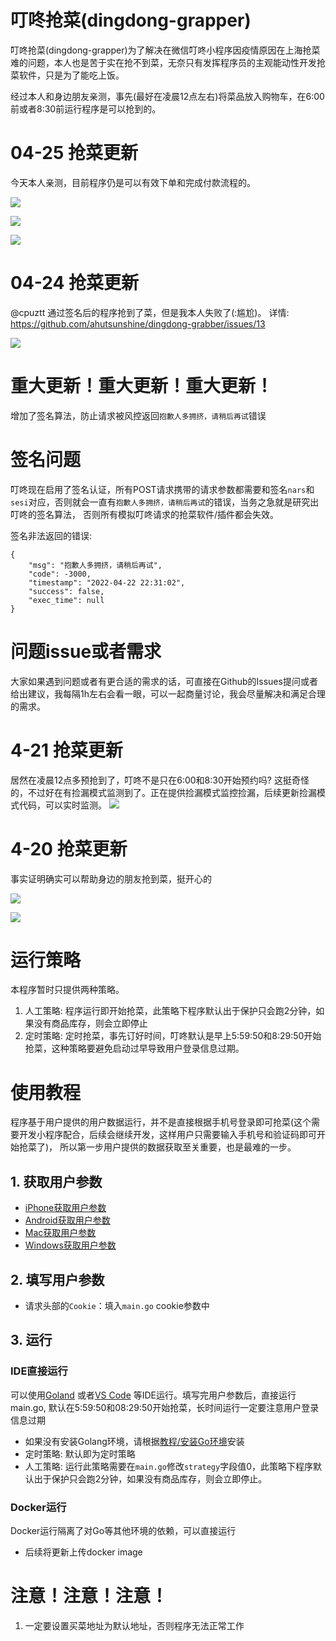 # 叮咚抢菜(dingdong-grapper)

叮咚抢菜(dingdong-grapper)为了解决在微信叮咚小程序因疫情原因在上海抢菜难的问题，本人也是苦于实在抢不到菜，无奈只有发挥程序员的主观能动性开发抢菜软件，只是为了能吃上饭。

经过本人和身边朋友亲测，事先(最好在凌晨12点左右)将菜品放入购物车，在6:00前或者8:30前运行程序是可以抢到的。

# 04-25 抢菜更新

今天本人亲测，目前程序仍是可以有效下单和完成付款流程的。

![](./教程/images/order/04-25/订单日志.png)

![](./教程/images/order/04-25/订单.png)

![](./教程/images/order/04-25/支付结果.png)

# 04-24 抢菜更新

@cpuztt 通过签名后的程序抢到了菜，但是我本人失败了(:尴尬)。 详情: https://github.com/ahutsunshine/dingdong-grabber/issues/13

![](./教程/images/order/04-24-订单.png)

# 重大更新！重大更新！重大更新！

增加了签名算法，防止请求被风控返回`抱歉人多拥挤，请稍后再试`错误

# 签名问题

叮咚现在启用了签名认证，所有POST请求携带的请求参数都需要和签名`nars`和`sesi`对应，否则就会一直有`抱歉人多拥挤，请稍后再试`的错误，当务之急就是研究出叮咚的签名算法， 否则所有模拟叮咚请求的抢菜软件/插件都会失效。

签名非法返回的错误:

```
{
    "msg": "抱歉人多拥挤，请稍后再试",
    "code": -3000,
    "timestamp": "2022-04-22 22:31:02",
    "success": false,
    "exec_time": null
}
```

# 问题issue或者需求

大家如果遇到问题或者有更合适的需求的话，可直接在Github的Issues提问或者给出建议，我每隔1h左右会看一眼，可以一起商量讨论，我会尽量解决和满足合理的需求。

# 4-21 抢菜更新

居然在凌晨12点多预抢到了，叮咚不是只在6:00和8:30开始预约吗? 这挺奇怪的，不过好在有捡漏模式监测到了。正在提供捡漏模式监控捡漏，后续更新捡漏模式代码，可以实时监测。
![](./教程/images/order/04-21-订单.png)

# 4-20 抢菜更新

事实证明确实可以帮助身边的朋友抢到菜，挺开心的

![](./教程/images/order/04-20-订单.png)

![](./教程/images/order/04-20-订单日志.png)

# 运行策略

本程序暂时只提供两种策略。

1. 人工策略: 程序运行即开始抢菜，此策略下程序默认出于保护只会跑2分钟，如果没有商品库存，则会立即停止
2. 定时策略: 定时抢菜，事先订好时间，叮咚默认是早上5:59:50和8:29:50开始抢菜，这种策略要避免启动过早导致用户登录信息过期。

# 使用教程

程序基于用户提供的用户数据运行，并不是直接根据手机号登录即可抢菜(这个需要开发小程序配合，后续会继续开发，这样用户只需要输入手机号和验证码即可开始抢菜了)， 所以第一步用户提供的数据获取至关重要，也是最难的一步。

## 1. 获取用户参数

- [iPhone获取用户参数](教程/获取用户参数/iphone.md)
- [Android获取用户参数](教程/获取用户参数/android.md)
- [Mac获取用户参数](教程/获取用户参数/mac.md)
- [Windows获取用户参数](教程/获取用户参数/windows.md)

## 2. 填写用户参数

- 请求头部的`Cookie`：填入`main.go` cookie参数中

## 3. 运行

### IDE直接运行

可以使用[Goland](https://www.jetbrains.com/go/download/#section=mac) 或者[VS Code](https://code.visualstudio.com/download)
等IDE运行。填写完用户参数后，直接运行main.go, 默认在5:59:50和08:29:50开始抢菜，长时间运行一定要注意用户登录信息过期

- 如果没有安装Golang环境，请根据[教程/安装Go环境](教程/安装Go环境)安装
- 定时策略: 默认即为定时策略
- 人工策略: 运行此策略需要在`main.go`修改`strategy`字段值0，此策略下程序默认出于保护只会跑2分钟，如果没有商品库存，则会立即停止。

### Docker运行

Docker运行隔离了对Go等其他环境的依赖，可以直接运行

- 后续将更新上传docker image

# 注意！注意！注意！

1. 一定要设置买菜地址为默认地址，否则程序无法正常工作